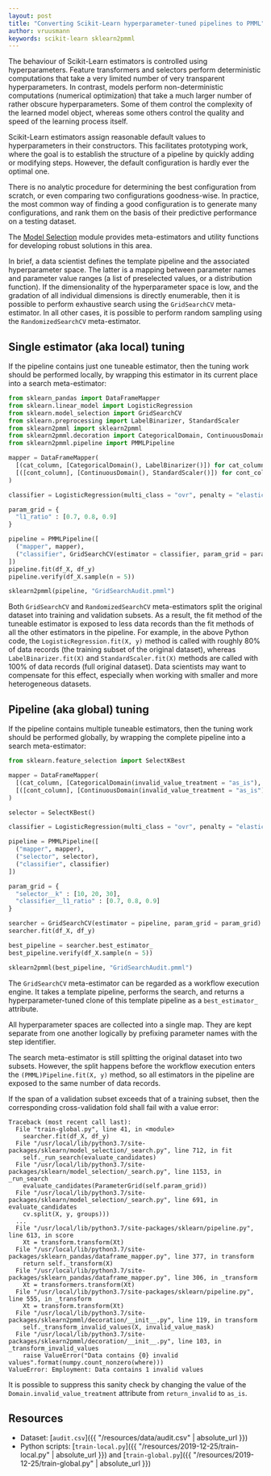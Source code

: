 ```yaml
---
layout: post
title: "Converting Scikit-Learn hyperparameter-tuned pipelines to PMML"
author: vruusmann
keywords: scikit-learn sklearn2pmml
---
```


The behaviour of Scikit-Learn estimators is controlled using hyperparameters.
Feature transformers and selectors perform deterministic computations that take a very limited number of very transparent hyperparameters.
In contrast, models perform non-deterministic computations (numerical optimization) that take a much larger number of rather obscure hyperparameters.
Some of them control the complexity of the learned model object, whereas some others control the quality and speed of the learning process itself.

Scikit-Learn estimators assign reasonable default values to hyperparameters in their constructors.
This facilitates prototyping work, where the goal is to establish the structure of a pipeline by quickly adding or modifying steps.
However, the default configuration is hardly ever the optimal one.

There is no analytic procedure for determining the best configuration from scratch, or even comparing two configurations goodness-wise.
In practice, the most common way of finding a good configuration is to generate many configurations, and rank them on the basis of their predictive performance on a testing dataset.

The [Model Selection](https://scikit-learn.org/stable/modules/classes.html#module-sklearn.model_selection) module provides meta-estimators and utility functions for developing robust solutions in this area.

In brief, a data scientist defines the template pipeline and the associated hyperparameter space.
The latter is a mapping between parameter names and parameter value ranges (a list of preselected values, or a distribution function).
If the dimensionality of the hyperparameter space is low, and the gradation of all individual dimensions is directly enumerable, then it is possible to perform exhaustive search using the `GridSearchCV` meta-estimator.
In all other cases, it is possible to perform random sampling using the `RandomizedSearchCV` meta-estimator.

## Single estimator (aka local) tuning ##

If the pipeline contains just one tuneable estimator, then the tuning work should be performed locally, by wrapping this estimator in its current place into a search meta-estimator:

``` python
from sklearn_pandas import DataFrameMapper
from sklearn.linear_model import LogisticRegression
from sklearn.model_selection import GridSearchCV
from sklearn.preprocessing import LabelBinarizer, StandardScaler
from sklearn2pmml import sklearn2pmml
from sklearn2pmml.decoration import CategoricalDomain, ContinuousDomain
from sklearn2pmml.pipeline import PMMLPipeline

mapper = DataFrameMapper(
  [(cat_column, [CategoricalDomain(), LabelBinarizer()]) for cat_column in cat_columns] +
  [([cont_column], [ContinuousDomain(), StandardScaler()]) for cont_column in cont_columns]
)

classifier = LogisticRegression(multi_class = "ovr", penalty = "elasticnet", solver = "saga", max_iter = 1000)

param_grid = {
  "l1_ratio" : [0.7, 0.8, 0.9]
}

pipeline = PMMLPipeline([
  ("mapper", mapper),
  ("classifier", GridSearchCV(estimator = classifier, param_grid = param_grid))
])
pipeline.fit(df_X, df_y)
pipeline.verify(df_X.sample(n = 5))

sklearn2pmml(pipeline, "GridSearchAudit.pmml")
```

Both `GridSearchCV` and `RandomizedSearchCV` meta-estimators split the original dataset into training and validation subsets.
As a result, the fit method of the tuneable estimator is exposed to less data records than the fit methods of all the other estimators in the pipeline.
For example, in the above Python code, the `LogisticRegression.fit(X, y)` method is called with roughly 80% of data records (the training subset of the original dataset), whereas `LabelBinarizer.fit(X)` and `StandardScaler.fit(X)` methods are called with 100% of data records (full original dataset).
Data scientists may want to compensate for this effect, especially when working with smaller and more heterogeneous datasets.

## Pipeline (aka global) tuning ##

If the pipeline contains multiple tuneable estimators, then the tuning work should be performed globally, by wrapping the complete pipeline into a search meta-estimator:

``` python
from sklearn.feature_selection import SelectKBest

mapper = DataFrameMapper(
  [(cat_column, [CategoricalDomain(invalid_value_treatment = "as_is"), LabelBinarizer()]) for cat_column in cat_columns] +
  [([cont_column], [ContinuousDomain(invalid_value_treatment = "as_is"), StandardScaler()]) for cont_column in cont_columns]
)

selector = SelectKBest()

classifier = LogisticRegression(multi_class = "ovr", penalty = "elasticnet", solver = "saga", max_iter = 1000)

pipeline = PMMLPipeline([
  ("mapper", mapper),
  ("selector", selector),
  ("classifier", classifier)
])

param_grid = {
  "selector__k" : [10, 20, 30],
  "classifier__l1_ratio" : [0.7, 0.8, 0.9]
}

searcher = GridSearchCV(estimator = pipeline, param_grid = param_grid)
searcher.fit(df_X, df_y)

best_pipeline = searcher.best_estimator_
best_pipeline.verify(df_X.sample(n = 5))

sklearn2pmml(best_pipeline, "GridSearchAudit.pmml")
```

The `GridSearchCV` meta-estimator can be regarded as a workflow execution engine.
It takes a template pipeline, performs the search, and returns a hyperparameter-tuned clone of this template pipeline as a `best_estimator_` attribute.

All hyperparameter spaces are collected into a single map.
They are kept separate from one another logically by prefixing parameter names with the step identifier.

The search meta-estimator is still splitting the original dataset into two subsets.
However, the split happens before the workflow execution enters the `(PMML)Pipeline.fit(X, y)` method, so all estimators in the pipeline are exposed to the same number of data records.

If the span of a validation subset exceeds that of a training subset, then the corresponding cross-validation fold shall fail with a value error:

```
Traceback (most recent call last):
  File "train-global.py", line 41, in <module>
    searcher.fit(df_X, df_y)
  File "/usr/local/lib/python3.7/site-packages/sklearn/model_selection/_search.py", line 712, in fit
    self._run_search(evaluate_candidates)
  File "/usr/local/lib/python3.7/site-packages/sklearn/model_selection/_search.py", line 1153, in _run_search
    evaluate_candidates(ParameterGrid(self.param_grid))
  File "/usr/local/lib/python3.7/site-packages/sklearn/model_selection/_search.py", line 691, in evaluate_candidates
    cv.split(X, y, groups)))
  ...
  File "/usr/local/lib/python3.7/site-packages/sklearn/pipeline.py", line 613, in score
    Xt = transform.transform(Xt)
  File "/usr/local/lib/python3.7/site-packages/sklearn_pandas/dataframe_mapper.py", line 377, in transform
    return self._transform(X)
  File "/usr/local/lib/python3.7/site-packages/sklearn_pandas/dataframe_mapper.py", line 306, in _transform
    Xt = transformers.transform(Xt)
  File "/usr/local/lib/python3.7/site-packages/sklearn/pipeline.py", line 555, in _transform
    Xt = transform.transform(Xt)
  File "/usr/local/lib/python3.7/site-packages/sklearn2pmml/decoration/__init__.py", line 119, in transform
    self._transform_invalid_values(X, invalid_value_mask)
  File "/usr/local/lib/python3.7/site-packages/sklearn2pmml/decoration/__init__.py", line 103, in _transform_invalid_values
    raise ValueError("Data contains {0} invalid values".format(numpy.count_nonzero(where)))
ValueError: Employment: Data contains 1 invalid values
```

It is possible to suppress this sanity check by changing the value of the `Domain.invalid_value_treatment` attribute from `return_invalid` to `as_is`.

## Resources ##

* Dataset: [`audit.csv`]({{ "/resources/data/audit.csv" | absolute_url }})
* Python scripts: [`train-local.py`]({{ "/resources/2019-12-25/train-local.py" | absolute_url }}) and [`train-global.py`]({{ "/resources/2019-12-25/train-global.py" | absolute_url }})
